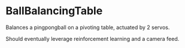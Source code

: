 # BallBalancingTable
Balances a pingpongball on a pivoting table, actuated by 2 servos.

Should eventually leverage reinforcement learning and a camera feed.
